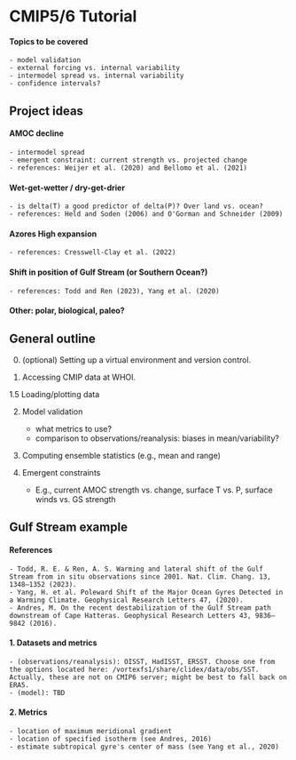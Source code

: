# CMIP5/6 Tutorial

#### Topics to be covered
    - model validation
    - external forcing vs. internal variability
    - intermodel spread vs. internal variability
    - confidence intervals?

## Project ideas
#### AMOC decline 
    - intermodel spread  
    - emergent constraint: current strength vs. projected change  
    - references: Weijer et al. (2020) and Bellomo et al. (2021)

#### Wet-get-wetter / dry-get-drier
    - is delta(T) a good predictor of delta(P)? Over land vs. ocean?
    - references: Held and Soden (2006) and O'Gorman and Schneider (2009)

#### Azores High expansion
    - references: Cresswell-Clay et al. (2022)

#### Shift in position of Gulf Stream (or Southern Ocean?)
    - references: Todd and Ren (2023), Yang et al. (2020)

#### Other: polar, biological, paleo?

## General outline

0. (optional) Setting up a virtual environment and version control.

1. Accessing CMIP data at WHOI.

1.5 Loading/plotting data

2. Model validation 
    - what metrics to use?
    - comparison to observations/reanalysis: biases in mean/variability?

3. Computing ensemble statistics (e.g., mean and range)

4. Emergent constraints
    - E.g., current AMOC strength vs. change, surface T vs. P, surface winds vs. GS strength

## Gulf Stream example
#### References
    - Todd, R. E. & Ren, A. S. Warming and lateral shift of the Gulf Stream from in situ observations since 2001. Nat. Clim. Chang. 13, 1348–1352 (2023).  
    - Yang, H. et al. Poleward Shift of the Major Ocean Gyres Detected in a Warming Climate. Geophysical Research Letters 47, (2020).  
    - Andres, M. On the recent destabilization of the Gulf Stream path downstream of Cape Hatteras. Geophysical Research Letters 43, 9836–9842 (2016).



#### 1. Datasets and metrics
    - (observations/reanalysis): OISST, HadISST, ERSST. Choose one from the options located here: /vortexfs1/share/clidex/data/obs/SST. Actually, these are not on CMIP6 server; might be best to fall back on ERA5.  
    - (model): TBD  
    
#### 2. Metrics
    - location of maximum meridional gradient  
    - location of specified isotherm (see Andres, 2016)  
    - estimate subtropical gyre's center of mass (see Yang et al., 2020)  


